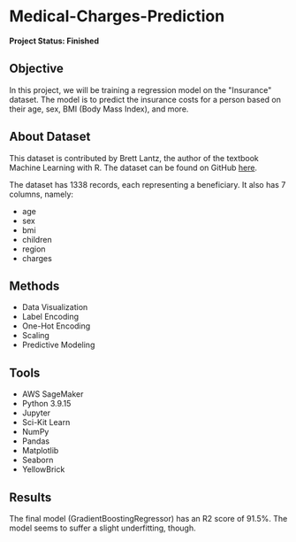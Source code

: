 # Medical-Charges-Prediction

**Project Status: Finished**

## Objective
In this project, we will be training a regression model on the "Insurance" dataset. The model is to predict the insurance costs for a person based on their age, sex, BMI (Body Mass Index), and more.

## About Dataset
This dataset is contributed by Brett Lantz, the author of the textbook Machine Learning with R. The dataset can be found on GitHub [here](https://github.com/stedy/Machine-Learning-with-R-datasets/blob/master/insurance.csv). 

The dataset has 1338 records, each representing a beneficiary. It also has 7 columns, namely:
- age
- sex
- bmi
- children
- region
- charges

## Methods
- Data Visualization
- Label Encoding
- One-Hot Encoding
- Scaling
- Predictive Modeling

## Tools
- AWS SageMaker
- Python 3.9.15
- Jupyter
- Sci-Kit Learn
- NumPy
- Pandas
- Matplotlib
- Seaborn
- YellowBrick

## Results
The final model (GradientBoostingRegressor) has an R2 score of 91.5%. The model seems to suffer a slight underfitting, though.
